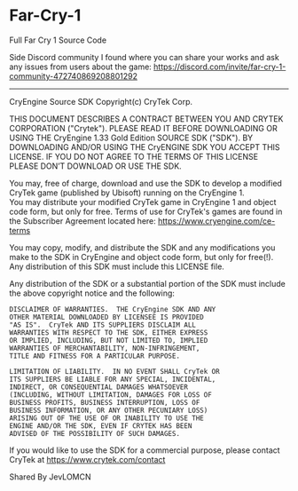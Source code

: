 # Far-Cry-1
Full Far Cry 1 Source Code

Side Discord community I found where you can share your works and ask any issues from users about the game: 
https://discord.com/invite/far-cry-1-community-472740869208801292

____________________________________________________________________________________


CryEngine Source SDK Copyright(c) CryTek Corp.  

THIS DOCUMENT DESCRIBES A CONTRACT BETWEEN YOU AND CRYTEK 
CORPORATION ("Crytek").  PLEASE READ IT BEFORE DOWNLOADING OR USING 
THE CryEngine 1.33 Gold Edition SOURCE SDK ("SDK"). BY DOWNLOADING AND/OR USING THE 
CryENGINE SDK YOU ACCEPT THIS LICENSE. IF YOU DO NOT AGREE TO 
THE TERMS OF THIS LICENSE PLEASE DON’T DOWNLOAD OR USE THE SDK.  

  You may, free of charge, download and use the SDK to develop a modified CryTek game 
(published by Ubisoft) running on the CryEngine 1.  
You may distribute your modified CryTek game in CryEngine 1 and 
object code form, but only for free. 
Terms of use for CryTek's games are found in the
Subscriber Agreement located here: https://www.cryengine.com/ce-terms

  You may copy, modify, and distribute the SDK and any modifications you make to the 
SDK in CryEngine and object code form, but only for free(!).  
Any distribution of this SDK must include this LICENSE file. 
 
  Any distribution of the SDK or a substantial portion of the SDK must include the above 
copyright notice and the following: 

    DISCLAIMER OF WARRANTIES.  THE CryEngine SDK AND ANY 
    OTHER MATERIAL DOWNLOADED BY LICENSEE IS PROVIDED 
    "AS IS".  CryTek AND ITS SUPPLIERS DISCLAIM ALL 
    WARRANTIES WITH RESPECT TO THE SDK, EITHER EXPRESS 
    OR IMPLIED, INCLUDING, BUT NOT LIMITED TO, IMPLIED 
    WARRANTIES OF MERCHANTABILITY, NON-INFRINGEMENT, 
    TITLE AND FITNESS FOR A PARTICULAR PURPOSE.  

    LIMITATION OF LIABILITY.  IN NO EVENT SHALL CryTek OR 
    ITS SUPPLIERS BE LIABLE FOR ANY SPECIAL, INCIDENTAL, 
    INDIRECT, OR CONSEQUENTIAL DAMAGES WHATSOEVER 
    (INCLUDING, WITHOUT LIMITATION, DAMAGES FOR LOSS OF 
    BUSINESS PROFITS, BUSINESS INTERRUPTION, LOSS OF 
    BUSINESS INFORMATION, OR ANY OTHER PECUNIARY LOSS) 
    ARISING OUT OF THE USE OF OR INABILITY TO USE THE 
    ENGINE AND/OR THE SDK, EVEN IF CRYTEK HAS BEEN 
    ADVISED OF THE POSSIBILITY OF SUCH DAMAGES.  
 
       
If you would like to use the SDK for a commercial purpose, please contact CryTek at 
https://www.crytek.com/contact


Shared By  JevLOMCN
